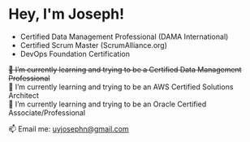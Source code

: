 # Hey, I'm Joseph!
- Certified Data Management Professional (DAMA International)
- Certified Scrum Master (ScrumAlliance.org)
- DevOps Foundation Certification

~~🌱 I’m currently learning and trying to be a Certified Data Management Professional~~\
🌱 I’m currently learning and trying to be an AWS Certified Solutions Architect \
🌱 I’m currently learning and trying to be an Oracle Certified Associate/Professional 

📫 Email me: uyjosephn@gmail.com

<!--
**uyjosephn/uyjosephn** is a ✨ _special_ ✨ repository because its `README.md` (this file) appears on your GitHub profile.

Here are some ideas to get you started:

- 🔭 I’m currently working on ...
- 🌱 I’m currently learning ...
- 👯 I’m looking to collaborate on ...
- 🤔 I’m looking for help with ...
- 💬 Ask me about ...
- 📫 How to reach me: ...
- 😄 Pronouns: ...
- ⚡ Fun fact: ...
-->

